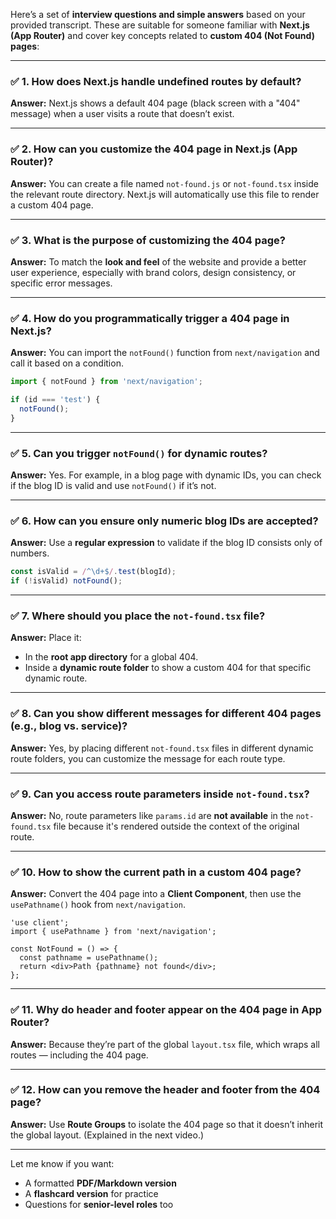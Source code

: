Here’s a set of **interview questions and simple answers** based on your provided transcript. These are suitable for someone familiar with **Next.js (App Router)** and cover key concepts related to **custom 404 (Not Found) pages**:

---

### ✅ **1. How does Next.js handle undefined routes by default?**

**Answer:**
Next.js shows a default 404 page (black screen with a "404" message) when a user visits a route that doesn’t exist.

---

### ✅ **2. How can you customize the 404 page in Next.js (App Router)?**

**Answer:**
You can create a file named `not-found.js` or `not-found.tsx` inside the relevant route directory. Next.js will automatically use this file to render a custom 404 page.

---

### ✅ **3. What is the purpose of customizing the 404 page?**

**Answer:**
To match the **look and feel** of the website and provide a better user experience, especially with brand colors, design consistency, or specific error messages.

---

### ✅ **4. How do you programmatically trigger a 404 page in Next.js?**

**Answer:**
You can import the `notFound()` function from `next/navigation` and call it based on a condition.

```ts
import { notFound } from 'next/navigation';

if (id === 'test') {
  notFound();
}
```

---

### ✅ **5. Can you trigger `notFound()` for dynamic routes?**

**Answer:**
Yes. For example, in a blog page with dynamic IDs, you can check if the blog ID is valid and use `notFound()` if it’s not.

---

### ✅ **6. How can you ensure only numeric blog IDs are accepted?**

**Answer:**
Use a **regular expression** to validate if the blog ID consists only of numbers.

```ts
const isValid = /^\d+$/.test(blogId);
if (!isValid) notFound();
```

---

### ✅ **7. Where should you place the `not-found.tsx` file?**

**Answer:**
Place it:

* In the **root app directory** for a global 404.
* Inside a **dynamic route folder** to show a custom 404 for that specific dynamic route.

---

### ✅ **8. Can you show different messages for different 404 pages (e.g., blog vs. service)?**

**Answer:**
Yes, by placing different `not-found.tsx` files in different dynamic route folders, you can customize the message for each route type.

---

### ✅ **9. Can you access route parameters inside `not-found.tsx`?**

**Answer:**
No, route parameters like `params.id` are **not available** in the `not-found.tsx` file because it's rendered outside the context of the original route.

---

### ✅ **10. How to show the current path in a custom 404 page?**

**Answer:**
Convert the 404 page into a **Client Component**, then use the `usePathname()` hook from `next/navigation`.

```tsx
'use client';
import { usePathname } from 'next/navigation';

const NotFound = () => {
  const pathname = usePathname();
  return <div>Path {pathname} not found</div>;
};
```

---

### ✅ **11. Why do header and footer appear on the 404 page in App Router?**

**Answer:**
Because they’re part of the global `layout.tsx` file, which wraps all routes — including the 404 page.

---

### ✅ **12. How can you remove the header and footer from the 404 page?**

**Answer:**
Use **Route Groups** to isolate the 404 page so that it doesn’t inherit the global layout. (Explained in the next video.)

---

Let me know if you want:

* A formatted **PDF/Markdown version**
* A **flashcard version** for practice
* Questions for **senior-level roles** too
